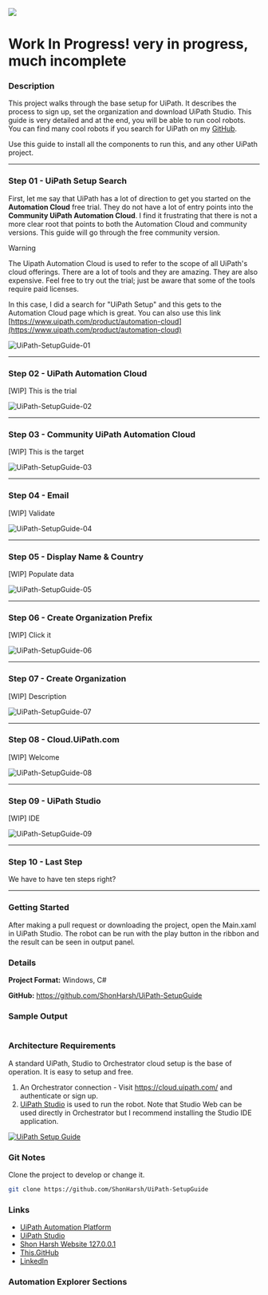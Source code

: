 ![](https://shonharsh.github.io/curriculum-vitae/Images/Banner-UiPath-01.png)

# Work In Progress! very in progress, much incomplete

### Description

This project walks through the base setup for UiPath.  It describes the process to sign up, set the organization and download UiPath Studio.  This guide is very detailed and at the end, you will be able to run cool robots.  You can find many cool robots if you search for UiPath on my [GitHub](https://github.com/shonharsh).

Use this guide to install all the components to run this, and any other UiPath project.

----

### Step 01 - UiPath Setup Search

First, let me say that UiPath has a lot of direction to get you started on the **Automation Cloud** free trial.  They do not have a lot of entry points into the **Community UiPath Automation Cloud**.  I find it frustrating that there is not a more clear root that points to both the Automation Cloud and community versions.  This guide will go through the free community version.

> [!WARNING]  
> The Uipath Automation Cloud is used to refer to the scope of all UiPath's cloud offerings.  There are a lot of tools and they are amazing.  They are also expensive.  Feel free to try out the trial; just be aware that some of the tools require paid licenses.

In this case, I did a search for "UiPath Setup" and this gets to the Automation Cloud page which is great.  You can also use this link [https://www.uipath.com/product/automation-cloud](https://www.uipath.com/product/automation-cloud)

![UiPath-SetupGuide-01](Data/Images/UiPath-SetupGuide-01.png)

----

### Step 02 - UiPath Automation Cloud

[WIP] This is the trial

![UiPath-SetupGuide-02](Data/Images/UiPath-SetupGuide-02.png)

----

### Step 03 - Community UiPath Automation Cloud

[WIP] This is the target

![UiPath-SetupGuide-03](Data/Images/UiPath-SetupGuide-03.png)

----

### Step 04 - Email

[WIP] Validate

![UiPath-SetupGuide-04](Data/Images/UiPath-SetupGuide-04.png)

----

### Step 05 - Display Name & Country

[WIP] Populate data

![UiPath-SetupGuide-05](Data/Images/UiPath-SetupGuide-05.png)

----

### Step 06 - Create Organization Prefix

[WIP] Click it

![UiPath-SetupGuide-06](Data/Images/UiPath-SetupGuide-06.png)

----

### Step 07 - Create Organization

[WIP] Description

![UiPath-SetupGuide-07](Data/Images/UiPath-SetupGuide-07.png)

----

### Step 08 - Cloud.UiPath.com

[WIP] Welcome

![UiPath-SetupGuide-08](Data/Images/UiPath-SetupGuide-08.png)

----

### Step 09 - UiPath Studio

[WIP] IDE

![UiPath-SetupGuide-09](Data/Images/UiPath-SetupGuide-09.png)

----

### Step 10 - Last Step

We have to have ten steps right?

----




### Getting Started

After making a pull request or downloading the project, open the Main.xaml in UiPath Studio.  The robot can be run with the play button in the ribbon and the result can be seen in output panel.

### Details

**Project Format:** Windows, C#

**GitHub:** https://github.com/ShonHarsh/UiPath-SetupGuide


### Sample Output

```sh

```

### Architecture Requirements

A standard UiPath, Studio to Orchestrator cloud setup is the base of operation.  It is easy to setup and free.
1. An Orchestrator connection - Visit https://cloud.uipath.com/ and authenticate or sign up.
2. [UiPath Studio](https://www.uipath.com/product/studio) is used to run the robot.  Note that Studio Web can be used directly in Orchestrator but I recommend installing the Studio IDE application.

[![UiPath Setup Guide](https://shonharsh.github.io/curriculum-vitae/Images/Title-UiPath-Setup-Guide.png)](https://github.com/ShonHarsh/UiPath-SetupGuide)

### Git Notes

Clone the project to develop or change it.

```sh
git clone https://github.com/ShonHarsh/UiPath-SetupGuide
```

### Links
- [UiPath Automation Platform](https://www.uipath.com/)
- [UiPath Studio](https://www.uipath.com/product/studio)
- [Shon Harsh Website 127.0.0.1](https://shonharsh.github.io/curriculum-vitae/index.html)
- [This.GitHub](https://github.com/shonharsh)
- [LinkedIn](https://www.linkedin.com/in/shonharsh/)

### Automation Explorer Sections

